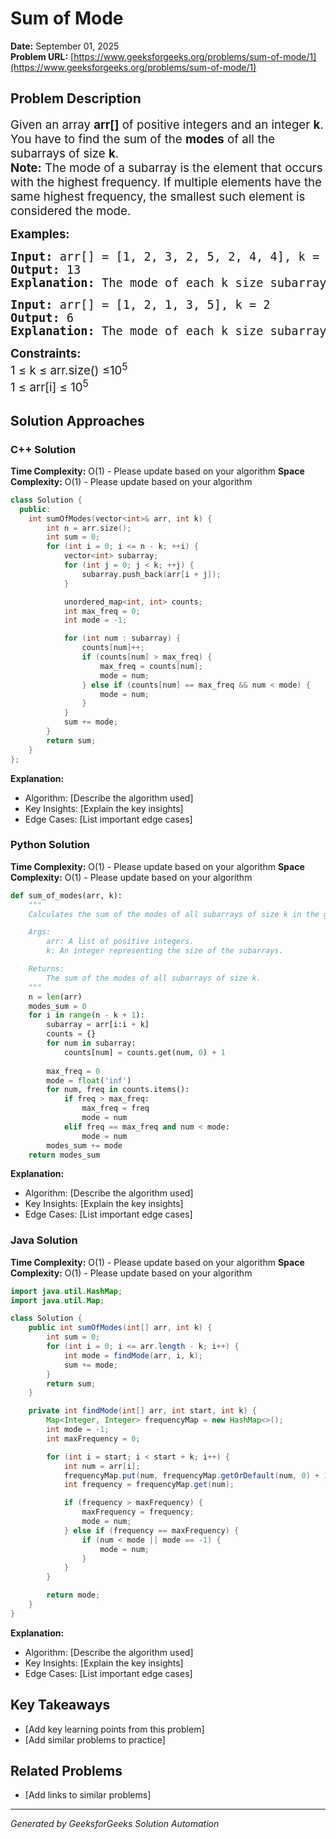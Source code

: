 # Sum of Mode

**Date:** September 01, 2025  
**Problem URL:** [https://www.geeksforgeeks.org/problems/sum-of-mode/1](https://www.geeksforgeeks.org/problems/sum-of-mode/1)

## Problem Description

<p><span style="font-size: 14pt;">Given an array <strong>arr[]</strong> of positive integers and an integer <strong>k</strong>. You have to find the sum of the <strong>modes</strong> of all the subarrays of size <strong>k</strong>.</span><br /><span style="font-size: 14pt;"><strong>Note:</strong>&nbsp;</span><span style="font-size: 18.6667px;">The mode of a subarray is the element that occurs with the highest frequency. If multiple elements have the same highest frequency, the smallest such element is considered the mode.</span></p>
<p><span style="font-size: 14pt;"><strong>Examples:</strong></span></p>
<pre><span style="font-size: 14pt;"><strong>Input: </strong>arr[] = [1, 2, 3, 2, 5, 2, 4, 4], k = 3<strong><br />Output:</strong> 13<strong><br />Explanation:</strong> The mode of each k size subarray is [1, 2, 2, 2, 2, 4] and sum of all modes is 13.</span></pre>
<pre><span style="font-size: 14pt;"><strong>Input: </strong>arr[] = [1, 2, 1, 3, 5], k = 2<strong><br />Output:</strong> 6<strong><br />Explanation:&nbsp;</strong>The mode of each k size subarray is [1, 1, 1, 3] and sum of all modes is 6.</span></pre>
<p><span style="font-size: 14pt;"><strong>Constraints:<br /></strong>1 &le; k &le; arr.size() &le;10<sup>5</sup><br />1 &le; arr[i] &le; 10<sup>5</sup></span></p>

## Solution Approaches

### C++ Solution

**Time Complexity:** O(1) - Please update based on your algorithm
**Space Complexity:** O(1) - Please update based on your algorithm

```cpp
class Solution {
  public:
    int sumOfModes(vector<int>& arr, int k) {
        int n = arr.size();
        int sum = 0;
        for (int i = 0; i <= n - k; ++i) {
            vector<int> subarray;
            for (int j = 0; j < k; ++j) {
                subarray.push_back(arr[i + j]);
            }

            unordered_map<int, int> counts;
            int max_freq = 0;
            int mode = -1;

            for (int num : subarray) {
                counts[num]++;
                if (counts[num] > max_freq) {
                    max_freq = counts[num];
                    mode = num;
                } else if (counts[num] == max_freq && num < mode) {
                    mode = num;
                }
            }
            sum += mode;
        }
        return sum;
    }
};
```

**Explanation:**
- Algorithm: [Describe the algorithm used]
- Key Insights: [Explain the key insights]
- Edge Cases: [List important edge cases]

### Python Solution

**Time Complexity:** O(1) - Please update based on your algorithm
**Space Complexity:** O(1) - Please update based on your algorithm

```python
def sum_of_modes(arr, k):
    """
    Calculates the sum of the modes of all subarrays of size k in the given array.

    Args:
        arr: A list of positive integers.
        k: An integer representing the size of the subarrays.

    Returns:
        The sum of the modes of all subarrays of size k.
    """
    n = len(arr)
    modes_sum = 0
    for i in range(n - k + 1):
        subarray = arr[i:i + k]
        counts = {}
        for num in subarray:
            counts[num] = counts.get(num, 0) + 1
        
        max_freq = 0
        mode = float('inf')
        for num, freq in counts.items():
            if freq > max_freq:
                max_freq = freq
                mode = num
            elif freq == max_freq and num < mode:
                mode = num
        modes_sum += mode
    return modes_sum
```

**Explanation:**
- Algorithm: [Describe the algorithm used]
- Key Insights: [Explain the key insights]
- Edge Cases: [List important edge cases]

### Java Solution

**Time Complexity:** O(1) - Please update based on your algorithm
**Space Complexity:** O(1) - Please update based on your algorithm

```java
import java.util.HashMap;
import java.util.Map;

class Solution {
    public int sumOfModes(int[] arr, int k) {
        int sum = 0;
        for (int i = 0; i <= arr.length - k; i++) {
            int mode = findMode(arr, i, k);
            sum += mode;
        }
        return sum;
    }

    private int findMode(int[] arr, int start, int k) {
        Map<Integer, Integer> frequencyMap = new HashMap<>();
        int mode = -1;
        int maxFrequency = 0;

        for (int i = start; i < start + k; i++) {
            int num = arr[i];
            frequencyMap.put(num, frequencyMap.getOrDefault(num, 0) + 1);
            int frequency = frequencyMap.get(num);

            if (frequency > maxFrequency) {
                maxFrequency = frequency;
                mode = num;
            } else if (frequency == maxFrequency) {
                if (num < mode || mode == -1) {
                    mode = num;
                }
            }
        }

        return mode;
    }
}
```

**Explanation:**
- Algorithm: [Describe the algorithm used]
- Key Insights: [Explain the key insights]
- Edge Cases: [List important edge cases]

## Key Takeaways

- [Add key learning points from this problem]
- [Add similar problems to practice]

## Related Problems

- [Add links to similar problems]

---
*Generated by GeeksforGeeks Solution Automation*
